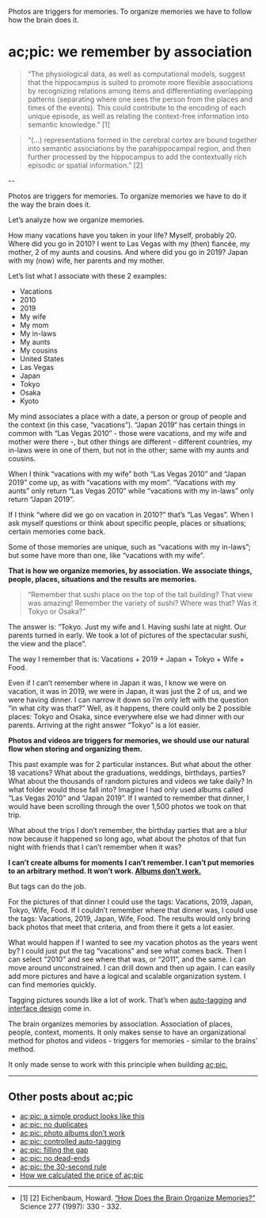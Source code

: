 Photos are triggers for memories. To organize memories we have to follow how the brain does it.
# ac;pic: we remember by association

> “The physiological data, as well as computational models, suggest that the hippocampus is suited to promote more flexible associations by recognizing relations among items and differentiating overlapping patterns (separating where one sees the person from the places and times of the events). This could contribute to the encoding of each unique episode, as well as relating the context-free information into semantic knowledge.” [1]

> “(...) representations formed in the cerebral cortex are bound together into semantic associations by the parahippocampal region, and then further processed by the hippocampus to add the contextually rich episodic or spatial information.” [2]

--

Photos are triggers for memories. To organize memories we have to do it the way the brain does it.

Let’s analyze how we organize memories. 

How many vacations have you taken in your life? Myself, probably 20. Where did you go in 2010? I went to Las Vegas with my (then) fiancée, my mother, 2 of my aunts and cousins. And where did you go in 2019? Japan with my (now) wife, her parents and my mother.

Let’s list what I associate with these 2 examples:
- Vacations
- 2010
- 2019
- My wife
- My mom
- My in-laws
- My aunts
- My cousins
- United States
- Las Vegas
- Japan
- Tokyo
- Osaka
- Kyoto

My mind associates a place with a date, a person or group of people and the context (in this case, “vacations”). “Japan 2019“ has certain things in common with “Las Vegas 2010” - those were vacations, and my wife and mother were there -, but other things are different - different countries, my in-laws were in one of them, but not in the other; same with my aunts and cousins.

When I think “vacations with my wife” both “Las Vegas 2010” and “Japan 2019” come up, as with “vacations with my mom”. “Vacations with my aunts” only return “Las Vegas 2010” while “vacations with my in-laws” only return “Japan 2019”.

If I think “where did we go on vacation in 2010?” that’s “Las Vegas”. When I ask myself questions or think about specific people, places or situations; certain memories come back.

Some of those memories are unique, such as “vacations with my in-laws”; but some have more than one, like “vacations with my wife”. 

**That is how we organize memories, by association. We associate things, people, places, situations and the results are memories.**

> “Remember that sushi place on the top of the tall building? That view was amazing! Remember the variety of sushi? Where was that? Was it Tokyo or Osaka?”

The answer is: “Tokyo. Just my wife and I. Having sushi late at night. Our parents turned in early. We took a lot of pictures of the spectacular sushi, the view and the place”.

The way I remember that is: Vacations + 2019 + Japan + Tokyo + Wife + Food.

Even if I can’t remember where in Japan it was, I know we were on vacation, it was in 2019, we were in Japan, it was just the 2 of us, and we were having dinner. I can narrow it down so I’m only left with the question “in what city was that?” Well, as it happens, there could only be 2 possible places: Tokyo and Osaka, since everywhere else we had dinner with our parents. Arriving at the right answer “Tokyo” is a lot easier.

**Photos and videos are triggers for memories, we should use our natural flow when storing and organizing them.**

This past example was for 2 particular instances. But what about the other 18 vacations? What about the graduations, weddings, birthdays, parties? What about the thousands of random pictures and videos we take daily? In what folder would those fall into? Imagine I had only used albums called “Las Vegas 2010” and “Japan 2019”. If I wanted to remember that dinner, I would have been scrolling through the over 1,500 photos we took on that trip.

What about the trips I don’t remember, the birthday parties that are a blur now because it happened so long ago, what about the photos of that fun night with friends that I can’t remember when it was?

**I can’t create albums for moments I can’t remember. I can’t put memories to an arbitrary method. It won’t work. <a href="https://altocode.nl/blog/photo-albums-dont-work" target="_blank">Albums don’t work.</a>** 

But tags can do the job. 

For the pictures of that dinner I could use the tags: Vacations, 2019, Japan, Tokyo, Wife, Food. If I couldn’t remember where that dinner was, I could use the tags: Vacations, 2019, Japan, Wife, Food. The results would only bring back photos that meet that criteria, and from there it gets a lot easier.

What would happen if I wanted to see my vacation photos as the years went by? I could just put the tag “vacations” and see what comes back. Then I can select “2010” and see where that was, or “2011”, and the same. I can move around unconstrained. I can drill down and then up again. I can easily add more pictures and have a logical and scalable organization system. I can find memories quickly.

Tagging pictures sounds like a lot of work. That’s when <a href="https://altocode.nl/blog/controlled-auto-tagging" target="_blank">auto-tagging</a> and <a href="https://altocode.nl/blog/filling-the-gap" target="_blank">interface design</a> come in.

The brain organizes memories by association. Association of places, people, context, moments. It only makes sense to have an organizational method for photos and videos - triggers for memories - similar to the brains’ method. 

It only made sense to work with this principle when building <a href="https://altocode.nl/pic/" target="_blank">ac;pic.</a> 

---

## Other posts about ac;pic
- <a href="https://altocode.nl/blog/a-simple-product-looks-like-this" target="_blank">ac;pic: a simple product looks like this</a>
- <a href="https://altocode.nl/blog/no-duplicates" target="_blank">ac;pic: no duplicates</a>
- <a href="https://altocode.nl/blog/photo-albums-dont-work" target="_blank">ac;pic: photo albums don’t work</a>
- <a href="https://altocode.nl/blog/controlled-auto-tagging" target="_blank">ac;pic: controlled auto-tagging</a>
- <a href="https://altocode.nl/blog/filling-the-gap" target="_blank">ac;pic: filling the gap</a>
- <a href="https://altocode.nl/blog/no-dead-ends" target="_blank">ac;pic: no dead-ends</a>
- <a href="https://altocode.nl/blog/the-30-second-rule" target="_blank">ac;pic: the 30-second rule</a>  
- <a href="https://altocode.nl/blog/how-we-calculated-the-price-of-acpic" target="_blank">How we calculated the price of ac;pic</a>      

---

- [1] [2] Eichenbaum, Howard. <a href="https://www.semanticscholar.org/paper/How-Does-the-Brain-Organize-Memories-Eichenbaum/200b6eeaf6420fbb500f576e2f05686aef92f7d5?p2df" target="_blank">“How Does the Brain Organize Memories?”</a> Science 277 (1997): 330 - 332.
